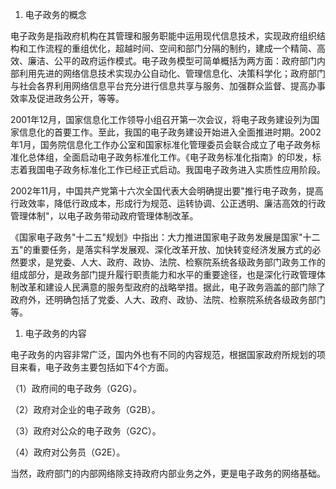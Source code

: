 
1. 电子政务的概念

电子政务是指政府机构在其管理和服务职能中运用现代信息技术，实现政府组织结构和工作流程的重组优化，超越时间、空间和部门分隔的制约，建成一个精简、高效、廉洁、公平的政府运作模式。电子政务模型可简单概括为两方面：政府部门内部利用先进的网络信息技术实现办公自动化、管理信息化、决策科学化；政府部门与社会各界利用网络信息平台充分进行信息共享与服务、加强群众监督、提高办事效率及促进政务公开，等等。

2001年12月，国家信息化工作领导小组召开第一次会议，将电子政务建设列为国家信息化的首要工作。至此，我国的电子政务建设开始进入全面推进时期。2002年1月，国务院信息化工作办公室和国家标准化管理委员会联合成立了电子政务标准化总体组，全面启动电子政务标准化工作。《电子政务标准化指南》的印发，标志着我国电子政务标准化工作已经正式启动。我国电子政务进入实质性应用阶段。

2002年11月，中国共产党第十六次全国代表大会明确提出要"推行电子政务，提高行政效率，降低行政成本，形成行为规范、运转协调、公正透明、廉洁高效的行政管理体制"，以电子政务带动政府管理体制改革。

《国家电子政务"十二五"规划》中指出：大力推进国家电子政务发展是国家"十二五"的重要任务，是落实科学发展观、深化改革开放、加快转变经济发展方式的必然要求，是党委、人大、政府、政协、法院、检察院系统各级政务部门政务工作的组成部分，是政务部门提升履行职责能力和水平的重要途径，也是深化行政管理体制改革和建设人民满意的服务型政府的战略举措。据此，电子政务涵盖的部门除了政府外，还明确包括了党委、人大、政府、政协、法院、检察院系统各级政务部门等。

1. 电子政务的内容

电子政务的内容非常广泛，国内外也有不同的内容规范，根据国家政府所规划的项目来看，电子政务主要包括如下4个方面。

（1）政府间的电子政务（G2G）。

（2）政府对企业的电子政务（G2B）。

（3）政府对公众的电子政务（G2C）。

（4）政府对公务员（G2E）。

当然，政府部门的内部网络除支持政府内部业务之外，更是电子政务的网络基础。
